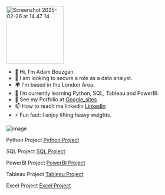 <img width="156" alt="Screenshot 2025-02-26 at 14 47 14" src="https://github.com/user-attachments/assets/99a32113-c56b-4be5-9b00-e8412f3edf75" />

- 👋 Hi, I’m Adam Bouzgan
- 👀 I am looking to secure a role as a data analyst.
- 🌍 I'm based in the London Area.
- 🌱 I’m currently learning Python, SQL, Tableau and PowerBI.
- 💞️ See my Porfolio at [Google_sites](https://sites.google.com/view/adambouzgan?usp=sharing)
- 📫 How to reach me linkedin [LinkedIn](https://www.linkedin.com/in/adam-bouzgan-293301346/)
- ⚡ Fun fact: I enjoy lifting heavy weights.

![image](https://github.com/user-attachments/assets/41601678-b730-46f3-84bd-7975ef257492)

<!---
adambouzgan/adambouzgan is a ✨ special ✨ repository because its `README.md` (this file) appears on your GitHub profile.
You can click the Preview link to take a look at your changes.
--->

Python Project <a href="https://adambouzgan.github.io/Python-Project/" target="_blank">Python Project</a>

SQL Project <a href="https://adambouzgan.github.io/SQL-Project/" target="_blank">SQL Project</a>

PowerBI Project <a href="https://adambouzgan.github.io/PowerBI-Project/" target="_blank">PowerBI Project</a>

Tableau Project <a href="https://github.com/adambouzgan/Tableau-Project" target="_blank">Tableau Project</a>

Excel Project <a href="https://github.com/adambouzgan/Excel-Project" target="_blank">Excel Project</a>
